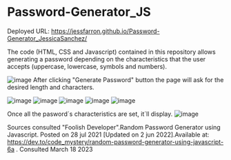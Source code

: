 # Password-Generator_JS 
Deployed URL: https://jessfarron.github.io/Password-Generator_JessicaSanchez/

 The code (HTML, CSS and Javascript) contained in this repository allows generating a password depending on the characteristics that the user accepts (uppercase, lowercase, symbols and numbers).
 
 
![image](https://user-images.githubusercontent.com/126412050/227802307-788f018f-06e6-442e-b621-f156f6a2c3f3.png)
 After clicking "Generate Password" button the page will ask for the desired length and characters. 

![image](https://user-images.githubusercontent.com/126412050/227802453-4d9eac87-8695-4605-a019-499a1e1914d9.png)
![image](https://user-images.githubusercontent.com/126412050/227802581-80254292-86df-4683-82ed-b47950059155.png)
![image](https://user-images.githubusercontent.com/126412050/227802601-bc78a0ae-ba8a-40b0-b5c0-9922d793d736.png)
![image](https://user-images.githubusercontent.com/126412050/227802640-93bd7a33-9bd7-4bf0-9a81-276e2c1f2896.png)
![image](https://user-images.githubusercontent.com/126412050/227802839-daa23c7a-e9fb-431e-9a31-a54cc9cbdbce.png)


Once all the pasword´s characteristics are set, it´ll display.
![image](https://user-images.githubusercontent.com/126412050/227802566-22bd237e-5e8a-4264-9e7d-da644c46d153.png)





Sources consulted
"Foolish Developer".Random Password Generator using Javascript. Posted on 28 jul 2021 [Updated on 2 jun 2022].Available at: https://dev.to/code_mystery/random-password-generator-using-javascript-6a . Consulted March 18 2023
